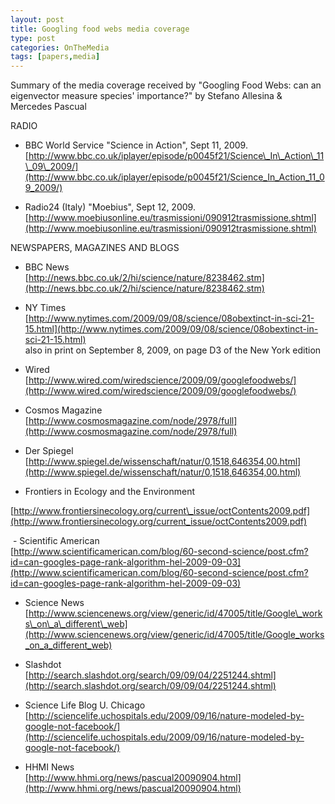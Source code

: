 ```yaml
---
layout: post
title: Googling food webs media coverage
type: post
categories: OnTheMedia
tags: [papers,media]
---
```


Summary of the media coverage received by "Googling Food Webs: can an eigenvector measure species' importance?" by Stefano Allesina & Mercedes Pascual

RADIO&nbsp;  
- BBC World Service "Science in Action", Sept 11, 2009.&nbsp;  
[http://www.bbc.co.uk/iplayer/episode/p0045f21/Science\_In\_Action\_11\_09\_2009/](http://www.bbc.co.uk/iplayer/episode/p0045f21/Science_In_Action_11_09_2009/)  
  
- Radio24 (Italy) "Moebius", Sept 12, 2009.&nbsp;  
[http://www.moebiusonline.eu/trasmissioni/090912trasmissione.shtml](http://www.moebiusonline.eu/trasmissioni/090912trasmissione.shtml)&nbsp;  
  
NEWSPAPERS, MAGAZINES AND BLOGS&nbsp;  
- BBC News&nbsp;  
[http://news.bbc.co.uk/2/hi/science/nature/8238462.stm](http://news.bbc.co.uk/2/hi/science/nature/8238462.stm)&nbsp;  
  
- NY Times&nbsp;  
[http://www.nytimes.com/2009/09/08/science/08obextinct-in-sci-21-15.html](http://www.nytimes.com/2009/09/08/science/08obextinct-in-sci-21-15.html)&nbsp;  
also in print on September 8, 2009, on page D3 of the New York edition&nbsp;  
  
- Wired&nbsp;  
[http://www.wired.com/wiredscience/2009/09/googlefoodwebs/](http://www.wired.com/wiredscience/2009/09/googlefoodwebs/)&nbsp;  
  
- Cosmos Magazine&nbsp;  
[http://www.cosmosmagazine.com/node/2978/full](http://www.cosmosmagazine.com/node/2978/full)&nbsp;  
  
- Der Spiegel&nbsp;  
[http://www.spiegel.de/wissenschaft/natur/0,1518,646354,00.html](http://www.spiegel.de/wissenschaft/natur/0,1518,646354,00.html)

- Frontiers in Ecology and the Environment

[http://www.frontiersinecology.org/current\_issue/octContents2009.pdf](http://www.frontiersinecology.org/current_issue/octContents2009.pdf)

&nbsp;- Scientific American&nbsp;  
[http://www.scientificamerican.com/blog/60-second-science/post.cfm?id=can-googles-page-rank-algorithm-hel-2009-09-03](http://www.scientificamerican.com/blog/60-second-science/post.cfm?id=can-googles-page-rank-algorithm-hel-2009-09-03)&nbsp;  
  
- Science News&nbsp;  
[http://www.sciencenews.org/view/generic/id/47005/title/Google\_works\_on\_a\_different\_web](http://www.sciencenews.org/view/generic/id/47005/title/Google_works_on_a_different_web)  
  
- Slashdot&nbsp;  
[http://search.slashdot.org/search/09/09/04/2251244.shtml](http://search.slashdot.org/search/09/09/04/2251244.shtml)&nbsp;  
  
- Science Life Blog U. Chicago&nbsp;  
[http://sciencelife.uchospitals.edu/2009/09/16/nature-modeled-by-google-not-facebook/](http://sciencelife.uchospitals.edu/2009/09/16/nature-modeled-by-google-not-facebook/)&nbsp;  
  
- HHMI News&nbsp;  
[http://www.hhmi.org/news/pascual20090904.html](http://www.hhmi.org/news/pascual20090904.html)

